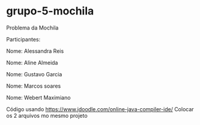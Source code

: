 # grupo-5-mochila
Problema da Mochila 

Participantes:

Nome: Alessandra Reis

Nome: Aline Almeida

Nome: Gustavo Garcia

Nome: Marcos soares

Nome: Webert Maximiano

Código usando https://www.jdoodle.com/online-java-compiler-ide/ 
Colocar os 2 arquivos mo mesmo projeto
